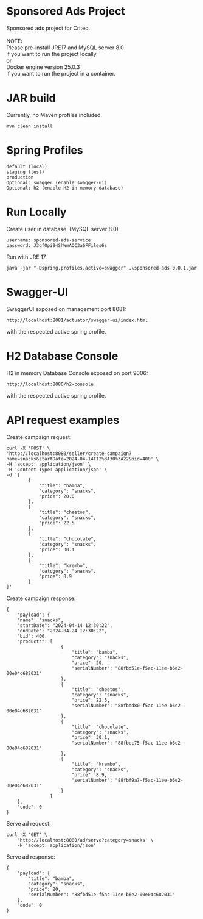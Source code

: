 # Sponsored Ads Project

Sponsored ads project for Criteo. <br><br>
NOTE:
<br>
Please pre-install JRE17 and MySQL server 8.0 <br>
if you want to run the project locally. <br>
or <br>
Docker engine version 25.0.3 <br>
if you want to run the project in a container.

# JAR build

Currently, no Maven profiles included.

    mvn clean install

# Spring Profiles

    default (local)
    staging (test)
    production
    Optional: swagger (enable swagger-ui)
    Optional: h2 (enable H2 in memory database)

# Run Locally

Create user in database. (MySQL server 8.0)

    username: sponsored-ads-service
    password: J3gfOpi94ShWmAOC3a6FFiles6s

Run with JRE 17.

    java -jar "-Dspring.profiles.active=swagger" .\sponsored-ads-0.0.1.jar

# Swagger-UI

SwaggerUI exposed on management port 8081:

    http://localhost:8081/actuator/swagger-ui/index.html

with the respected active spring profile.

# H2 Database Console

H2 in memory Database Console exposed on port 9006:

    http://localhost:8080/h2-console

with the respected active spring profile.

# API request examples

Create campaign request:

    curl -X 'POST' \
    'http://localhost:8080/seller/create-campaign?name=snacks&startDate=2024-04-14T12%3A30%3A22&bid=400' \
    -H 'accept: application/json' \
    -H 'Content-Type: application/json' \
    -d '[
            {
                "title": "bamba",
                "category": "snacks",
                "price": 20.0
            },
            {
                "title": "cheetos",
                "category": "snacks",
                "price": 22.5
            },
            {
                "title": "chocolate",
                "category": "snacks",
                "price": 30.1
            },
            {
                "title": "krembo",
                "category": "snacks",
                "price": 8.9
            }
    ]'

Create campaign response:

    {
        "payload": {
        "name": "snacks",
        "startDate": "2024-04-14 12:30:22",
        "endDate": "2024-04-24 12:30:22",
        "bid": 400,
        "products": [
                        {
                            "title": "bamba",
                            "category": "snacks",
                            "price": 20,
                            "serialNumber": "88fbd51e-f5ac-11ee-b6e2-00e04c682031"
                        },
                        {
                            "title": "cheetos",
                            "category": "snacks",
                            "price": 22.5,
                            "serialNumber": "88fbdd80-f5ac-11ee-b6e2-00e04c682031"
                        },
                        {
                            "title": "chocolate",
                            "category": "snacks",
                            "price": 30.1,
                            "serialNumber": "88fbec75-f5ac-11ee-b6e2-00e04c682031"
                        },
                        {
                            "title": "krembo",
                            "category": "snacks",
                            "price": 8.9,
                            "serialNumber": "88fbf9a7-f5ac-11ee-b6e2-00e04c682031"
                        }
                    ]
        },
        "code": 0
    }

Serve ad request:

    curl -X 'GET' \
        'http://localhost:8080/ad/serve?category=snacks' \
        -H 'accept: application/json' 

Serve ad response:

    {
        "payload": {
            "title": "bamba",
            "category": "snacks",
            "price": 20,
            "serialNumber": "88fbd51e-f5ac-11ee-b6e2-00e04c682031"
        },
        "code": 0
    }
